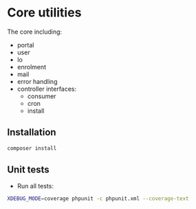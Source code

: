 Core utilities
===

The core including:

- portal
- user
- lo
- enrolment
- mail
- error handling
- controller interfaces:
    - consumer
    - cron
    - install

## Installation
```sh
composer install
```

## Unit tests
- Run all tests: 
```sh
XDEBUG_MODE=coverage phpunit -c phpunit.xml --coverage-text
```